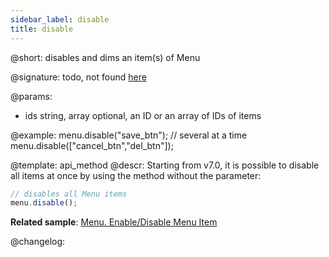 ```yaml
---
sidebar_label: disable
title: disable
---          
```


@short: disables and dims an item(s) of Menu

@signature: todo, not found [here](https://cdn.dhtmlx.com/suite/pro/edge/types/ts-menu/sources/types.d.ts)

@params:
- ids 		string, array		optional, an ID or an array of IDs of items

@example:
menu.disable("save_btn");
// several at a time
menu.disable(["cancel_btn","del_btn"]);


@template: api_method
@descr:
Starting from v7.0, it is possible to disable all items at once by using the method without the parameter:

~~~js
// disables all Menu items
menu.disable();
~~~

**Related sample**: [Menu. Enable/Disable Menu Item](https://snippet.dhtmlx.com/zuoam7r7)



@changelog:


